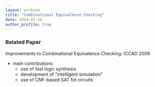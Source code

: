 ```yaml
---
layout: archive
title: "Combinational Equivalence Checking"
date: 2024-07-16
author_profile: true
---
```


### Related Paper
Improvements to Combinational Equivalence Checking: ICCAD 2006
- main contributions:
  - use of fast logic synthesis
  - development of "intelligent simulation"
  - use of CNF-based SAT fot circuits
